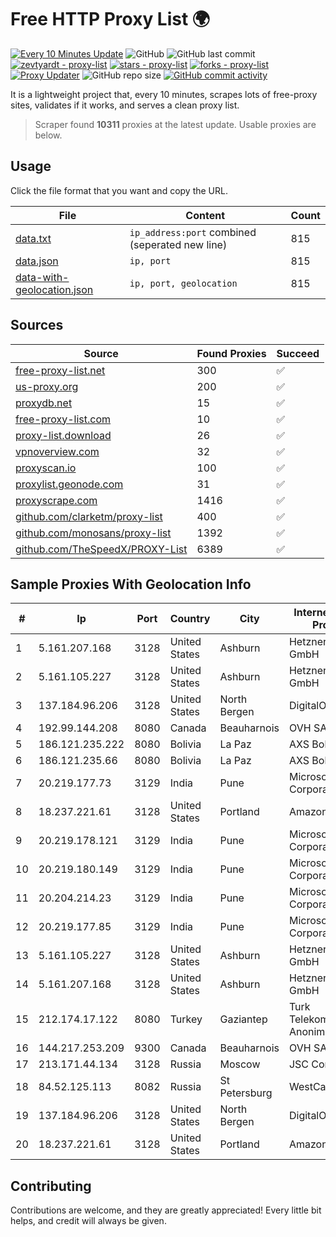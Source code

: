 
# Free HTTP Proxy List 🌍

[![Every 10 Minutes Update](https://github.com/mertguvencli/http-proxy-list/actions/workflows/main.yml/badge.svg?branch=main)](https://github.com/mertguvencli/http-proxy-list/actions/workflows/main.yml)
![GitHub](https://img.shields.io/github/license/mertguvencli/http-proxy-list)
![GitHub last commit](https://img.shields.io/github/last-commit/mertguvencli/http-proxy-list)
[![zevtyardt - proxy-list](https://img.shields.io/static/v1?label=zevtyardt&message=proxy-list&color=blue&logo=github)](https://github.com/zevtyardt/proxy-list "Go to GitHub repo")
[![stars - proxy-list](https://img.shields.io/github/stars/zevtyardt/proxy-list?style=social)](https://github.com/zevtyardt/proxy-list)
[![forks - proxy-list](https://img.shields.io/github/forks/zevtyardt/proxy-list?style=social)](https://github.com/zevtyardt/proxy-list)
[![Proxy Updater](https://github.com/zevtyardt/proxy-list/workflows/Proxy%20Updater/badge.svg)](https://github.com/zevtyardt/proxy-list/actions?query=workflow:"Proxy+Updater")
![GitHub repo size](https://img.shields.io/github/repo-size/zevtyardt/proxy-list)
[![GitHub commit activity](https://img.shields.io/github/commit-activity/m/zevtyardt/proxy-list?logo=commits)](https://github.com/zevtyardt/proxy-list/commits/main)

It is a lightweight project that, every 10 minutes, scrapes lots of free-proxy sites, validates if it works, and serves a clean proxy list.

> Scraper found **10311** proxies at the latest update. Usable proxies are below.

## Usage

Click the file format that you want and copy the URL.

|File|Content|Count|
|----|-------|-----|
|[data.txt](https://raw.githubusercontent.com/mertguvencli/http-proxy-list/main/proxy-list/data.txt)|`ip_address:port` combined (seperated new line)|815|
|[data.json](https://raw.githubusercontent.com/mertguvencli/http-proxy-list/main/proxy-list/data.json)|`ip, port`|815|
|[data-with-geolocation.json](https://raw.githubusercontent.com/mertguvencli/http-proxy-list/main/proxy-list/data-with-geolocation.json)|`ip, port, geolocation`|815|

## Sources

|Source|Found Proxies|Succeed|
|------|-------------|-------|
|[free-proxy-list.net](https://free-proxy-list.net)|300|✅|
|[us-proxy.org](https://www.us-proxy.org)|200|✅|
|[proxydb.net](http://proxydb.net)|15|✅|
|[free-proxy-list.com](https://free-proxy-list.com/?page=&port=&type%5B%5D=http&type%5B%5D=https&up_time=0&search=Search)|10|✅|
|[proxy-list.download](https://www.proxy-list.download/HTTP)|26|✅|
|[vpnoverview.com](https://vpnoverview.com/privacy/anonymous-browsing/free-proxy-servers)|32|✅|
|[proxyscan.io](https://www.proxyscan.io)|100|✅|
|[proxylist.geonode.com](https://proxylist.geonode.com/api/proxy-list?limit=300&page=1&sort_by=lastChecked&sort_type=desc&protocols=http,https)|31|✅|
|[proxyscrape.com](https://api.proxyscrape.com/v2/?request=displayproxies&protocol=http&timeout=10000&country=all&ssl=all&anonymity=all)|1416|✅|
|[github.com/clarketm/proxy-list](https://raw.githubusercontent.com/clarketm/proxy-list/master/proxy-list-raw.txt)|400|✅|
|[github.com/monosans/proxy-list](https://raw.githubusercontent.com/monosans/proxy-list/main/proxies/http.txt)|1392|✅|
|[github.com/TheSpeedX/PROXY-List](https://raw.githubusercontent.com/TheSpeedX/PROXY-List/master/http.txt)|6389|✅|


## Sample Proxies With Geolocation Info

|#|Ip|Port|Country|City|Internet Service Provider|
|-|--|----|-------|----|-------------------------|
|1|5.161.207.168|3128|United States|Ashburn|Hetzner Online GmbH|
|2|5.161.105.227|3128|United States|Ashburn|Hetzner Online GmbH|
|3|137.184.96.206|3128|United States|North Bergen|DigitalOcean, LLC|
|4|192.99.144.208|8080|Canada|Beauharnois|OVH SAS|
|5|186.121.235.222|8080|Bolivia|La Paz|AXS Bolivia S. A.|
|6|186.121.235.66|8080|Bolivia|La Paz|AXS Bolivia S. A.|
|7|20.219.177.73|3129|India|Pune|Microsoft Corporation|
|8|18.237.221.61|3128|United States|Portland|Amazon.com, Inc.|
|9|20.219.178.121|3129|India|Pune|Microsoft Corporation|
|10|20.219.180.149|3129|India|Pune|Microsoft Corporation|
|11|20.204.214.23|3129|India|Pune|Microsoft Corporation|
|12|20.219.177.85|3129|India|Pune|Microsoft Corporation|
|13|5.161.105.227|3128|United States|Ashburn|Hetzner Online GmbH|
|14|5.161.207.168|3128|United States|Ashburn|Hetzner Online GmbH|
|15|212.174.17.122|8080|Turkey|Gaziantep|Turk Telekomunikasyon Anonim Sirketi|
|16|144.217.253.209|9300|Canada|Beauharnois|OVH SAS|
|17|213.171.44.134|3128|Russia|Moscow|JSC Comcor|
|18|84.52.125.113|8082|Russia|St Petersburg|WestCall|
|19|137.184.96.206|3128|United States|North Bergen|DigitalOcean, LLC|
|20|18.237.221.61|3128|United States|Portland|Amazon.com, Inc.|



## Contributing

Contributions are welcome, and they are greatly appreciated! Every
little bit helps, and credit will always be given.

